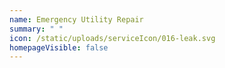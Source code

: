 ```yaml
---
name: Emergency Utility Repair
summary: " "
icon: /static/uploads/serviceIcon/016-leak.svg
homepageVisible: false
---
```

